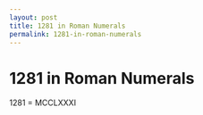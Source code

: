 ```yaml
---
layout: post
title: 1281 in Roman Numerals
permalink: 1281-in-roman-numerals
---
```


# 1281 in Roman Numerals

1281 = MCCLXXXI

